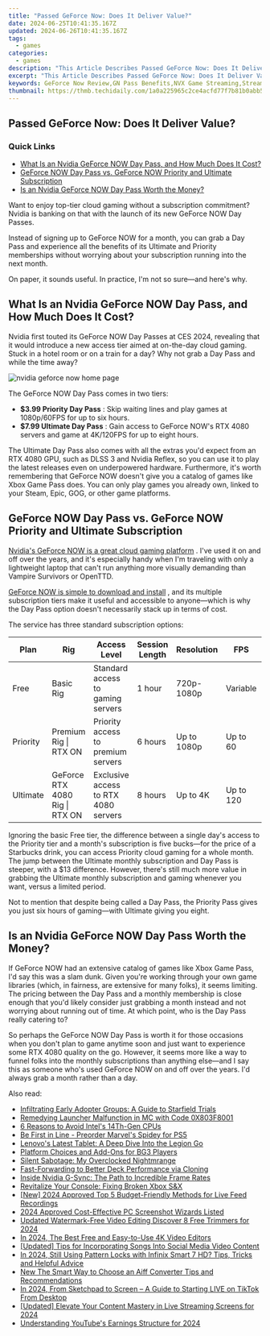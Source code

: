 ```yaml
---
title: "Passed GeForce Now: Does It Deliver Value?"
date: 2024-06-25T10:41:35.167Z
updated: 2024-06-26T10:41:35.167Z
tags:
  - games
categories:
  - games
description: "This Article Describes Passed GeForce Now: Does It Deliver Value?"
excerpt: "This Article Describes Passed GeForce Now: Does It Deliver Value?"
keywords: GeForce Now Review,GN Pass Benefits,NVX Game Streaming,Streaming Performance,Cloud Gaming Value,GPU-Based Gaming,Next-Gen Streaming
thumbnail: https://thmb.techidaily.com/1a0a225965c2ce4acfd77f7b81b0abb5e4b211b4f6a739d5a50d45eaa5fd443d.jpg
---
```


## Passed GeForce Now: Does It Deliver Value?

### Quick Links

* [What Is an Nvidia GeForce NOW Day Pass, and How Much Does It Cost?](#what-is-an-nvidia-geforce-now-day-pass-and-how-much-does-it-cost)
* [GeForce NOW Day Pass vs. GeForce NOW Priority and Ultimate Subscription](#geforce-now-day-pass-vs-geforce-now-priority-and-ultimate-subscription)
* [Is an Nvidia GeForce NOW Day Pass Worth the Money?](#is-an-nvidia-geforce-now-day-pass-worth-the-money)

 Want to enjoy top-tier cloud gaming without a subscription commitment? Nvidia is banking on that with the launch of its new GeForce NOW Day Passes.

 Instead of signing up to GeForce NOW for a month, you can grab a Day Pass and experience all the benefits of its Ultimate and Priority memberships without worrying about your subscription running into the next month.

 On paper, it sounds useful. In practice, I'm not so sure—and here's why.

## What Is an Nvidia GeForce NOW Day Pass, and How Much Does It Cost?

 Nvidia first touted its GeForce NOW Day Passes at CES 2024, revealing that it would introduce a new access tier aimed at on-the-day cloud gaming. Stuck in a hotel room or on a train for a day? Why not grab a Day Pass and while the time away?

![nvidia geforce now home page](https://static1.makeuseofimages.com/wordpress/wp-content/uploads/2024/03/nvidia-geforce-now-home-page.jpg)

The GeForce NOW Day Pass comes in two tiers:

* **$3.99 Priority Day Pass** : Skip waiting lines and play games at 1080p/60FPS for up to six hours.
* **$7.99 Ultimate Day Pass** : Gain access to GeForce NOW's RTX 4080 servers and game at 4K/120FPS for up to eight hours.

 The Ultimate Day Pass also comes with all the extras you'd expect from an RTX 4080 GPU, such as DLSS 3 and Nvidia Reflex, so you can use it to play the latest releases even on underpowered hardware. Furthermore, it's worth remembering that GeForce NOW doesn't give you a catalog of games like Xbox Game Pass does. You can only play games you already own, linked to your Steam, Epic, GOG, or other game platforms.

## GeForce NOW Day Pass vs. GeForce NOW Priority and Ultimate Subscription

[Nvidia's GeForce NOW is a great cloud gaming platform](https://www.makeuseof.com/reasons-why-use-nvidia-geforce-now/) . I've used it on and off over the years, and it's especially handy when I'm traveling with only a lightweight laptop that can't run anything more visually demanding than Vampire Survivors or OpenTTD.

[GeForce NOW is simple to download and install](https://www.makeuseof.com/how-to-download-and-install-nvidia-geforce-now/) , and its multiple subscription tiers make it useful and accessible to anyone—which is why the Day Pass option doesn't necessarily stack up in terms of cost.

The service has three standard subscription options:

| Plan     | Rig                            | Access Level                         | Session Length | Resolution  | FPS       | Ads | Price Options                     |
| -------- | ------------------------------ | ------------------------------------ | -------------- | ----------- | --------- | --- | --------------------------------- |
| Free     | Basic Rig                      | Standard access to gaming servers    | 1 hour         | 720p-1080p  | Variable  | Yes | Free, ad-supported                |
| Priority | Premium Rig \| RTX ON          | Priority access to premium servers   | 6 hours        | Up to 1080p | Up to 60  | No  | $9.99/month; $49.99 for 6 months  |
| Ultimate | GeForce RTX 4080 Rig \| RTX ON | Exclusive access to RTX 4080 servers | 8 hours        | Up to 4K    | Up to 120 | No  | $19.99/month; $99.99 for 6 months |

 Ignoring the basic Free tier, the difference between a single day's access to the Priority tier and a month's subscription is five bucks—for the price of a Starbucks drink, you can access Priority cloud gaming for a whole month. The jump between the Ultimate monthly subscription and Day Pass is steeper, with a $13 difference. However, there's still much more value in grabbing the Ultimate monthly subscription and gaming whenever you want, versus a limited period.

 Not to mention that despite being called a Day Pass, the Priority Pass gives you just six hours of gaming—with Ultimate giving you eight.

## Is an Nvidia GeForce NOW Day Pass Worth the Money?

 If GeForce NOW had an extensive catalog of games like Xbox Game Pass, I'd say this was a slam dunk. Given you're working through your own game libraries (which, in fairness, are extensive for many folks), it seems limiting. The pricing between the Day Pass and a monthly membership is close enough that you'd likely consider just grabbing a month instead and not worrying about running out of time. At which point, who is the Day Pass really catering to?

 So perhaps the GeForce NOW Day Pass is worth it for those occasions when you don't plan to game anytime soon and just want to experience some RTX 4080 quality on the go. However, it seems more like a way to funnel folks into the monthly subscriptions than anything else—and I say this as someone who's used GeForce NOW on and off over the years. I'd always grab a month rather than a day.


<ins class="adsbygoogle"
     style="display:block"
     data-ad-format="autorelaxed"
     data-ad-client="ca-pub-7571918770474297"
     data-ad-slot="1223367746"></ins>



<ins class="adsbygoogle"
     style="display:block"
     data-ad-client="ca-pub-7571918770474297"
     data-ad-slot="8358498916"
     data-ad-format="auto"
     data-full-width-responsive="true"></ins>

<span class="atpl-alsoreadstyle">Also read:</span>
<div><ul>
<li><a href="https://games-able.techidaily.com/infiltrating-early-adopter-groups-a-guide-to-starfield-trials/"><u>Infiltrating Early Adopter Groups: A Guide to Starfield Trials</u></a></li>
<li><a href="https://games-able.techidaily.com/remedying-launcher-malfunction-in-mc-with-code-0x803f8001/"><u>Remedying Launcher Malfunction in MC with Code 0X803F8001</u></a></li>
<li><a href="https://games-able.techidaily.com/6-reasons-to-avoid-intels-14th-gen-cpus/"><u>6 Reasons to Avoid Intel's 14Th-Gen CPUs</u></a></li>
<li><a href="https://games-able.techidaily.com/be-first-in-line-preorder-marvels-spidey-for-ps5/"><u>Be First in Line - Preorder Marvel's Spidey for PS5</u></a></li>
<li><a href="https://games-able.techidaily.com/lenovos-latest-tablet-a-deep-dive-into-the-legion-go/"><u>Lenovo's Latest Tablet: A Deep Dive Into the Legion Go</u></a></li>
<li><a href="https://games-able.techidaily.com/platform-choices-and-add-ons-for-bg3-players/"><u>Platform Choices and Add-Ons for BG3 Players</u></a></li>
<li><a href="https://games-able.techidaily.com/silent-sabotage-my-overclocked-nightmrange/"><u>Silent Sabotage: My Overclocked Nightmrange</u></a></li>
<li><a href="https://games-able.techidaily.com/fast-forwarding-to-better-deck-performance-via-cloning/"><u>Fast-Forwarding to Better Deck Performance via Cloning</u></a></li>
<li><a href="https://games-able.techidaily.com/inside-nvidia-g-sync-the-path-to-incredible-frame-rates/"><u>Inside Nvidia G-Sync: The Path to Incredible Frame Rates</u></a></li>
<li><a href="https://games-able.techidaily.com/revitalize-your-console-fixing-broken-xbox-sandx/"><u>Revitalize Your Console: Fixing Broken Xbox S&X</u></a></li>
<li><a href="https://screen-activity-recording.techidaily.com/new-2024-approved-top-5-budget-friendly-methods-for-live-feed-recordings/"><u>[New] 2024 Approved  Top 5 Budget-Friendly Methods for Live Feed Recordings</u></a></li>
<li><a href="https://remote-screen-capture.techidaily.com/2024-approved-cost-effective-pc-screenshot-wizards-listed/"><u>2024 Approved  Cost-Effective PC Screenshot Wizards Listed</u></a></li>
<li><a href="https://ai-video-apps.techidaily.com/updated-watermark-free-video-editing-discover-8-free-trimmers-for-2024/"><u>Updated Watermark-Free Video Editing Discover 8 Free Trimmers for 2024</u></a></li>
<li><a href="https://smart-video-creator.techidaily.com/in-2024-the-best-free-and-easy-to-use-4k-video-editors/"><u>In 2024, The Best Free and Easy-to-Use 4K Video Editors</u></a></li>
<li><a href="https://facebook-clips.techidaily.com/updated-tips-for-incorporating-songs-into-social-media-video-content/"><u>[Updated] Tips for Incorporating Songs Into Social Media Video Content</u></a></li>
<li><a href="https://unlock-android.techidaily.com/in-2024-still-using-pattern-locks-with-infinix-smart-7-hd-tips-tricks-and-helpful-advice-by-drfone-android/"><u>In 2024, Still Using Pattern Locks with Infinix Smart 7 HD? Tips, Tricks and Helpful Advice</u></a></li>
<li><a href="https://ai-video-apps.techidaily.com/new-the-smart-way-to-choose-an-aiff-converter-tips-and-recommendations/"><u>New The Smart Way to Choose an Aiff Converter Tips and Recommendations</u></a></li>
<li><a href="https://tiktok-video-recordings.techidaily.com/in-2024-from-sketchpad-to-screen-a-guide-to-starting-live-on-tiktok-from-desktop/"><u>In 2024, From Sketchpad to Screen – A Guide to Starting LIVE on TikTok From Desktop</u></a></li>
<li><a href="https://facebook-videos.techidaily.com/updated-elevate-your-content-mastery-in-live-streaming-screens-for-2024/"><u>[Updated] Elevate Your Content  Mastery in Live Streaming Screens for 2024</u></a></li>
<li><a href="https://facebook-video-share.techidaily.com/understanding-youtubes-earnings-structure-for-2024/"><u>Understanding YouTube's Earnings Structure for 2024</u></a></li>
</ul></div>
